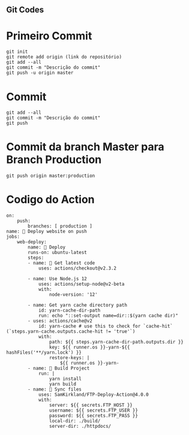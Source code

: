 ## Git Codes

# Primeiro Commit
	git init
	git remote add origin (link do repositório)
	git add --all
	git commit -m "Descrição do commit"
	git push -u origin master

# Commit
	git add --all
	git commit -m "Descrição do commit"
	git push

# Commit da branch Master para Branch Production
	git push origin master:production

# Codigo do Action
	on:
		push:
			branches: [ production ]
	name: 🚀 Deploy website on push
	jobs:
		web-deploy:
			name: 🎉 Deploy
			runs-on: ubuntu-latest
			steps:
			- name: 🚚 Get latest code
				uses: actions/checkout@v2.3.2

			- name: Use Node.js 12
				uses: actions/setup-node@v2-beta
				with:
					node-version: '12'

			- name: Get yarn cache directory path
				id: yarn-cache-dir-path
				run: echo "::set-output name=dir::$(yarn cache dir)"
			- uses: actions/cache@v2
				id: yarn-cache # use this to check for `cache-hit` (`steps.yarn-cache.outputs.cache-hit != 'true'`)
				with:
					path: ${{ steps.yarn-cache-dir-path.outputs.dir }}
					key: ${{ runner.os }}-yarn-${{ hashFiles('**/yarn.lock') }}
					restore-keys: |
						${{ runner.os }}-yarn-
			- name: 🔨 Build Project
				run: |
					yarn install
					yarn build
			- name: 📂 Sync files
				uses: SamKirkland/FTP-Deploy-Action@4.0.0
				with:
					server: ${{ secrets.FTP_HOST }}
					username: ${{ secrets.FTP_USER }}
					password: ${{ secrets.FTP_PASS }}
					local-dir: ./build/
					server-dir: ./httpdocs/
